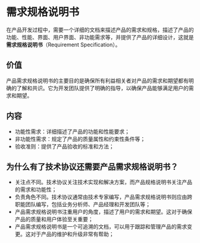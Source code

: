 # 需求规格说明书

在产品开发过程中，需要一个详细的文档来描述产品的需求和规格，描述了产品的功能、性能、界面、用户界面、非功能需求等，并提供了产品的详细设计，这就是**需求规格说明书**（Requirement Specification）。

## 价值

产品需求规格说明书的主要目的是确保所有利益相关者对产品的需求和期望都有明确的了解和共识。它为开发团队提供了明确的指导，以确保产品能够满足用户的需求和期望。


## 内容

- 功能性需求：详细描述了产品的功能和性能要求；
- 非功能性需求：规定了产品的质量属性和约束性条件等；
- 验收准则：提供了产品验收的标准和方法；

## 为什么有了技术协议还需要产品需求规格说明书？

- 关注点不同。技术协议关注技术实现和解决方案，而产品规格说明书关注产品的需求和功能性；
- 负责角色不同。技术协议通常由技术专家编写，产品需求规格说明书则应由跨职能团队编写，包括业务分析师、产品经理和开发团队等；
- 产品需求规格说明书注重用户的角度，描述了用户的需求和期望。这对于确保产品的质量和用户体验至关重要；
- 产品需求规格说明书是一个可追溯的文档，可以用于跟踪和管理产品的需求变更。这对于产品的维护和升级非常有帮助；